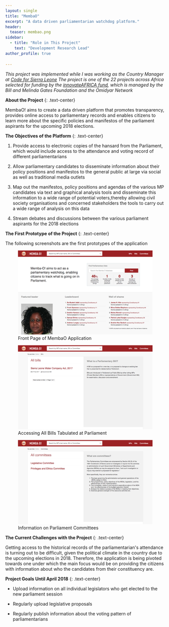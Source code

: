 ```yaml
---
layout: single
title: "MembaO"
excerpt: "A data driven parliamentarian watchdog platform."
header:
  teaser: membao.png
sidebar:
  - title: "Role in This Project"
    text: "Development Research Lead"
author_profile: true

---
```


*This project was implemented while I was working as the Country Manager at [Code for Sierra Leone](https://codeforsierraleone.org)* 
*The project is one of the 22 projects across Africa selected for funding by the [innovateAFRICA fund](https://medium.com/code-for-africa/22-digital-watchdog-projects-win-1-million-in-funding-and-technology-support-5e0522f34323), which is managed by the Bill and Melinda Gates Foundation and the Omidyar Network*

**About the Project**
{: .text-center}

MembaO! aims to create a data driven platform that promotes transparency, 
provides online access to parliamentary records and enables citizens to learn 
more about the specific policies and manifestos of the parliament aspirants 
for the upcoming 2018 elections.

**The Objectives of the Platform**
{: .text-center}

1. Provide access to electronic copies of the hansard from the Parliament, which would include access to the attendance and voting record of different parliamentarians

2. Allow parliamentary candidates to disseminate information about their policy positions and manifestos to the general public at large via social as well as traditional media outlets 

3. Map out the manifestos, policy positions and agendas of the various MP candidates via text and graphical analysis tools and disseminate this information to a wide range of potential voters,thereby allowing civil society organisations and concerned stakeholders the tools to carry out a wide range of analysis on this data 

4. Stream debates and discussions between the various parliament aspirants for the 2018 elections

**The First Prototype of the Project**
{: .text-center}

The following screenshots are the first prototypes of the application

<figure>
  <img src="/images/membao_screen1.png" alt="Front Page of MembaO Application">
  <figcaption>Front Page of MembaO Application</figcaption>
</figure>     

<figure>
  <img src="/images/membao_screen2.png" alt="Accessing All Bills Tabulated at Parliament">
  <figcaption>Accessing All Bills Tabulated at Parliament</figcaption>
</figure>     

<figure>
  <img src="/images/membao_screen3.png" alt="Information on Parliament Committees">
  <figcaption>Information on Parliament Committees</figcaption>
</figure>  

**The Current Challenges with the Project**
{: .text-center}

Getting access to the historical records of the parliamentarian's attendance is 
turning out to be difficult, given the political climate in the country due to
the upcoming elections in 2018. Therefore, the application is being pivoted
towards one under which the main focus would be on providing the citizens with information
about who the candidates from their constituency are. 

**Project Goals Until April 2018**
{: .text-center}

* Upload information on all individual legislators who get elected to the new parliament session

* Regularly upload legislative proposals

* Regularly publish information about the voting pattern of parliamentarians